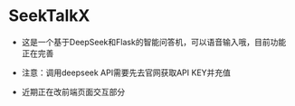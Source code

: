 # SeekTalkX
- 这是一个基于DeepSeek和Flask的智能问答机，可以语音输入哦，目前功能正在完善
- 注意：调用deepseek API需要先去官网获取API KEY并充值

- 近期正在改前端页面交互部分
